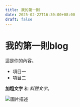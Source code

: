 ```yaml
---
title: 我的第一則
date: 2025-02-22T16:30:00+08:00
draft: false
---
```

# 我的第一則blog

這是你的內容。

* 項目一
* 項目二

**加粗文字** 和 *斜體文字*。

![圖片描述](%E5%9C%96%E7%89%87URL)